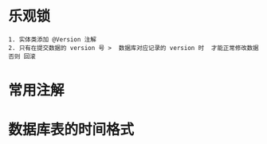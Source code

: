 # 乐观锁 
    1. 实体类添加 @Version 注解
    2. 只有在提交数据的 version 号 >  数据库对应记录的 version 时  才能正常修改数据  否则 回滚
    
    
# 常用注解 



# 数据库表的时间格式 